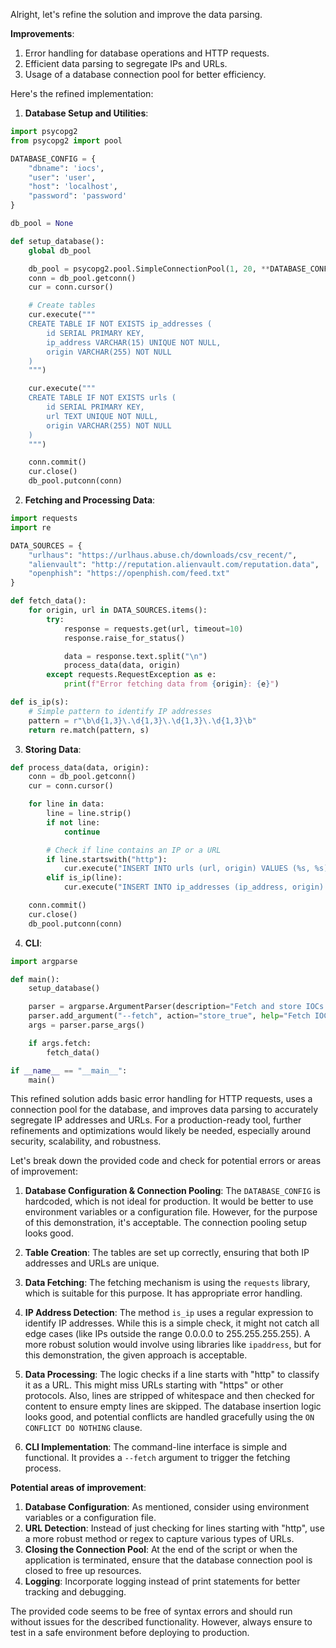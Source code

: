 Alright, let's refine the solution and improve the data parsing.

**Improvements**:

1. Error handling for database operations and HTTP requests.
2. Efficient data parsing to segregate IPs and URLs.
3. Usage of a database connection pool for better efficiency.

Here's the refined implementation:

1. **Database Setup and Utilities**:

```python
import psycopg2
from psycopg2 import pool

DATABASE_CONFIG = {
    "dbname": 'iocs',
    "user": 'user',
    "host": 'localhost',
    "password": 'password'
}

db_pool = None

def setup_database():
    global db_pool

    db_pool = psycopg2.pool.SimpleConnectionPool(1, 20, **DATABASE_CONFIG)
    conn = db_pool.getconn()
    cur = conn.cursor()

    # Create tables
    cur.execute("""
    CREATE TABLE IF NOT EXISTS ip_addresses (
        id SERIAL PRIMARY KEY,
        ip_address VARCHAR(15) UNIQUE NOT NULL,
        origin VARCHAR(255) NOT NULL
    )
    """)

    cur.execute("""
    CREATE TABLE IF NOT EXISTS urls (
        id SERIAL PRIMARY KEY,
        url TEXT UNIQUE NOT NULL,
        origin VARCHAR(255) NOT NULL
    )
    """)

    conn.commit()
    cur.close()
    db_pool.putconn(conn)
```

2. **Fetching and Processing Data**:

```python
import requests
import re

DATA_SOURCES = {
    "urlhaus": "https://urlhaus.abuse.ch/downloads/csv_recent/",
    "alienvault": "http://reputation.alienvault.com/reputation.data",
    "openphish": "https://openphish.com/feed.txt"
}

def fetch_data():
    for origin, url in DATA_SOURCES.items():
        try:
            response = requests.get(url, timeout=10)
            response.raise_for_status()

            data = response.text.split("\n")
            process_data(data, origin)
        except requests.RequestException as e:
            print(f"Error fetching data from {origin}: {e}")

def is_ip(s):
    # Simple pattern to identify IP addresses
    pattern = r"\b\d{1,3}\.\d{1,3}\.\d{1,3}\.\d{1,3}\b"
    return re.match(pattern, s)
```

3. **Storing Data**:

```python
def process_data(data, origin):
    conn = db_pool.getconn()
    cur = conn.cursor()

    for line in data:
        line = line.strip()
        if not line:
            continue

        # Check if line contains an IP or a URL
        if line.startswith("http"):
            cur.execute("INSERT INTO urls (url, origin) VALUES (%s, %s) ON CONFLICT (url) DO NOTHING", (line, origin))
        elif is_ip(line):
            cur.execute("INSERT INTO ip_addresses (ip_address, origin) VALUES (%s, %s) ON CONFLICT (ip_address) DO NOTHING", (line, origin))

    conn.commit()
    cur.close()
    db_pool.putconn(conn)
```

4. **CLI**:

```python
import argparse

def main():
    setup_database()

    parser = argparse.ArgumentParser(description="Fetch and store IOCs from various data sources.")
    parser.add_argument("--fetch", action="store_true", help="Fetch IOCs and store in the database.")
    args = parser.parse_args()

    if args.fetch:
        fetch_data()

if __name__ == "__main__":
    main()
```

This refined solution adds basic error handling for HTTP requests, uses a connection pool for the database, 
and improves data parsing to accurately segregate IP addresses and URLs. For a production-ready tool, further refinements and 
optimizations would likely be needed, especially around security, scalability, and robustness.

Let's break down the provided code and check for potential errors or areas of improvement:

1. **Database Configuration & Connection Pooling**:
The `DATABASE_CONFIG` is hardcoded, which is not ideal for production. It would be better to use environment variables or a configuration file. However, for the purpose of this demonstration, it's acceptable. The connection pooling setup looks good.

2. **Table Creation**:
The tables are set up correctly, ensuring that both IP addresses and URLs are unique.

3. **Data Fetching**:
The fetching mechanism is using the `requests` library, which is suitable for this purpose. It has appropriate error handling.

4. **IP Address Detection**:
The method `is_ip` uses a regular expression to identify IP addresses. While this is a simple check, it might not catch all edge cases (like IPs outside the range 0.0.0.0 to 255.255.255.255). A more robust solution would involve using libraries like `ipaddress`, but for this demonstration, the given approach is acceptable.

5. **Data Processing**:
The logic checks if a line starts with "http" to classify it as a URL. This might miss URLs starting with "https" or other protocols. Also, lines are stripped of whitespace and then checked for content to ensure empty lines are skipped. The database insertion logic looks good, and potential conflicts are handled gracefully using the `ON CONFLICT DO NOTHING` clause.

6. **CLI Implementation**:
The command-line interface is simple and functional. It provides a `--fetch` argument to trigger the fetching process.

**Potential areas of improvement**:
1. **Database Configuration**: As mentioned, consider using environment variables or a configuration file.
2. **URL Detection**: Instead of just checking for lines starting with "http", use a more robust method or regex to capture various types of URLs.
3. **Closing the Connection Pool**: At the end of the script or when the application is terminated, ensure that the database connection pool is closed to free up resources.
4. **Logging**: Incorporate logging instead of print statements for better tracking and debugging.

The provided code seems to be free of syntax errors and should run without issues for the described functionality. However, always ensure to test in a safe environment before deploying to production.
